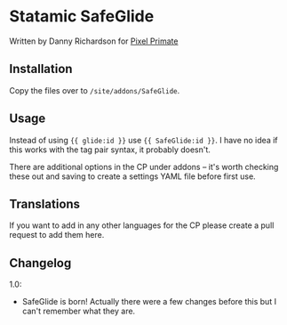 # Statamic SafeGlide
Written by Danny Richardson for [Pixel Primate](http://www.pixelprimate.com)

## Installation
Copy the files over to `/site/addons/SafeGlide`.

## Usage
Instead of using `{{ glide:id }}` use  `{{ SafeGlide:id }}`. I have no idea if this works with the tag pair syntax, it probably doesn't.

There are additional options in the CP under addons – it's worth checking these out and saving to create a settings YAML file before first use.

## Translations
If you want to add in any other languages for the CP please create a pull request to add them here.

## Changelog
1.0:
- SafeGlide is born! Actually there were a few changes before this but I can't remember what they are.
